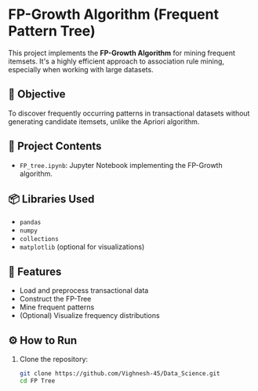 # FP-Growth Algorithm (Frequent Pattern Tree)

This project implements the **FP-Growth Algorithm** for mining frequent itemsets. It's a highly efficient approach to association rule mining, especially when working with large datasets.

## 🧠 Objective

To discover frequently occurring patterns in transactional datasets without generating candidate itemsets, unlike the Apriori algorithm.

## 📁 Project Contents

- `FP_tree.ipynb`: Jupyter Notebook implementing the FP-Growth algorithm.

## 📦 Libraries Used

- `pandas`
- `numpy`
- `collections`
- `matplotlib` (optional for visualizations)

## 🚀 Features

- Load and preprocess transactional data
- Construct the FP-Tree
- Mine frequent patterns
- (Optional) Visualize frequency distributions

## ⚙️ How to Run

1. Clone the repository:
   ```bash
   git clone https://github.com/Vighnesh-45/Data_Science.git
   cd FP Tree
